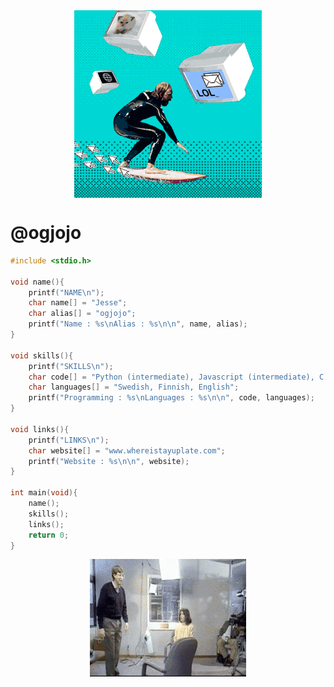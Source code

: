 <div align=center>
	<img width="300" alt="GIF" align="center" src="https://github.com/ogjojo/ogjojo/blob/main/static/surfingtheweb.gif">
</div>

# @ogjojo

```c
#include <stdio.h>

void name(){
	printf("NAME\n");
	char name[] = "Jesse";
	char alias[] = "ogjojo";
	printf("Name : %s\nAlias : %s\n\n", name, alias);
}

void skills(){
	printf("SKILLS\n");
	char code[] = "Python (intermediate), Javascript (intermediate), C (noob)";
	char languages[] = "Swedish, Finnish, English";
	printf("Programming : %s\nLanguages : %s\n\n", code, languages);
}

void links(){
	printf("LINKS\n");
	char website[] = "www.whereistayuplate.com";
	printf("Website : %s\n\n", website);
}

int main(void){
	name();
	skills();
	links();
	return 0;
}
```

<div align=center>
	<img width="250" alt="GIF" align="center" src="https://github.com/ogjojo/ogjojo/blob/main/static/peakperformance.gif">
</div>

